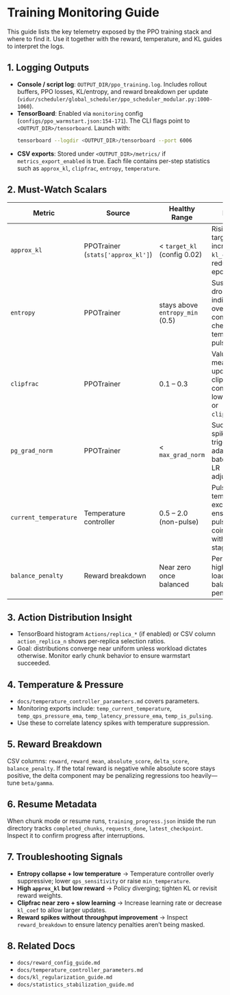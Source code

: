 # Training Monitoring Guide

This guide lists the key telemetry exposed by the PPO training stack and where to find it. Use it together with the reward, temperature, and KL guides to interpret the logs.

## 1. Logging Outputs
- **Console / script log**: `OUTPUT_DIR/ppo_training.log`. Includes rollout buffers, PPO losses, KL/entropy, and reward breakdown per update (`vidur/scheduler/global_scheduler/ppo_scheduler_modular.py:1000-1060`).
- **TensorBoard**: Enabled via `monitoring` config (`configs/ppo_warmstart.json:154-171`). The CLI flags point to `<OUTPUT_DIR>/tensorboard`. Launch with:
  ```bash
  tensorboard --logdir <OUTPUT_DIR>/tensorboard --port 6006
  ```
- **CSV exports**: Stored under `<OUTPUT_DIR>/metrics/` if `metrics_export_enabled` is true. Each file contains per-step statistics such as `approx_kl`, `clipfrac`, `entropy`, `temperature`.

## 2. Must-Watch Scalars
| Metric | Source | Healthy Range | Notes |
| --- | --- | --- | --- |
| `approx_kl` | PPOTrainer (`stats['approx_kl']`) | < `target_kl` (config 0.02) | Rising above target → increase `kl_coef` or reduce PPO epochs. |
| `entropy` | PPOTrainer | stays above `entropy_min` (0.5) | Sustained drop indicates over-constraint; check temperature pulses. |
| `clipfrac` | PPOTrainer | 0.1 – 0.3 | Values >0.3 mean many updates are clipped; consider lowering LR or `clip_ratio`. |
| `pg_grad_norm` | PPOTrainer | < `max_grad_norm` | Sudden spikes trigger adaptive batch size / LR adjustments. |
| `current_temperature` | Temperature controller | 0.5 – 2.0 (non-pulse) | Pulses may temporarily exceed max; ensure pulses coincide with stagnation. |
| `balance_penalty` | Reward breakdown | Near zero once balanced | Persistently high → raise load-balance penalties. |

## 3. Action Distribution Insight
- TensorBoard histogram `Actions/replica_*` (if enabled) or CSV column `action_replica_n` shows per-replica selection ratios.
- Goal: distributions converge near uniform unless workload dictates otherwise. Monitor early chunk behavior to ensure warmstart succeeded.

## 4. Temperature & Pressure
- `docs/temperature_controller_parameters.md` covers parameters.
- Monitoring exports include: `temp_current_temperature`, `temp_qps_pressure_ema`, `temp_latency_pressure_ema`, `temp_is_pulsing`.
- Use these to correlate latency spikes with temperature suppression.

## 5. Reward Breakdown
CSV columns: `reward`, `reward_mean`, `absolute_score`, `delta_score`, `balance_penalty`. If the total reward is negative while absolute score stays positive, the delta component may be penalizing regressions too heavily—tune `beta/gamma`.

## 6. Resume Metadata
When chunk mode or resume runs, `training_progress.json` inside the run directory tracks `completed_chunks`, `requests_done`, `latest_checkpoint`. Inspect it to confirm progress after interruptions.

## 7. Troubleshooting Signals
- **Entropy collapse + low temperature** → Temperature controller overly suppressive; lower `qps_sensitivity` or raise `min_temperature`.
- **High `approx_kl` but low reward** → Policy diverging; tighten KL or revisit reward weights.
- **Clipfrac near zero + slow learning** → Increase learning rate or decrease `kl_coef` to allow larger updates.
- **Reward spikes without throughput improvement** → Inspect `reward_breakdown` to ensure latency penalties aren’t being masked.

## 8. Related Docs
- `docs/reward_config_guide.md`
- `docs/temperature_controller_parameters.md`
- `docs/kl_regularization_guide.md`
- `docs/statistics_stabilization_guide.md`
